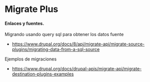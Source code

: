 Migrate Plus
========



#### Enlaces y fuentes.
Migrando usando query sql para obtener los datos fuente
- https://www.drupal.org/docs/8/api/migrate-api/migrate-source-plugins/migrating-data-from-a-sql-source

Ejemplos de migraciones 
- https://www.drupal.org/docs/drupal-apis/migrate-api/migrate-destination-plugins-examples
